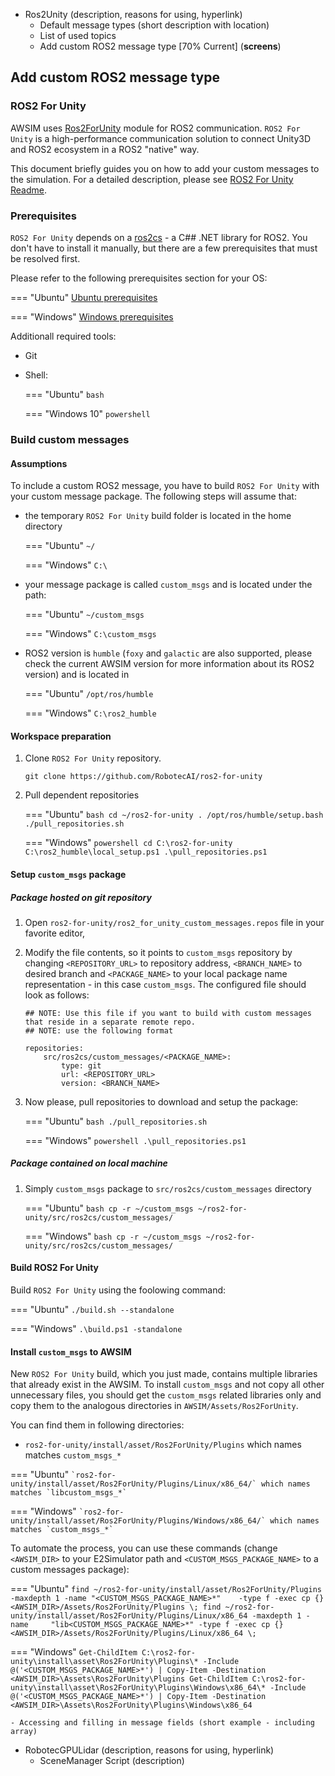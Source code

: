 <!-- TODO everything -->
- Ros2Unity (description, reasons for using, hyperlink)
    - Default message types (short description with location)
    - List of used topics
    - Add custom ROS2 message type [70% Current] (**screens**)
    <!-- TODO copied old, needs to me adjusted (70%) -->

## Add custom ROS2 message type

### ROS2 For Unity

AWSIM uses [Ros2ForUnity](https://github.com/RobotecAI/ros2-for-unity) module for ROS2 communication. `ROS2 For Unity` is a high-performance communication solution to connect Unity3D and ROS2 ecosystem in a ROS2 "native" way.

This document briefly guides you on how to add your custom messages to the simulation. For a detailed description, please see [ROS2 For Unity Readme](https://github.com/RobotecAI/ros2-for-unity/blob/master/README.md).

### Prerequisites

`ROS2 For Unity` depends on a [ros2cs](https://github.com/RobotecAI/ros2cs) - a C## .NET library for ROS2. You don't have to install it manually, but there are a few prerequisites that must be resolved first.

Please refer to the following prerequisites section for your OS:

=== "Ubuntu"
    [Ubuntu prerequisites](https://github.com/RobotecAI/ros2cs/blob/master/README-UBUNTU.md#prerequisites)

=== "Windows"
    [Windows prerequisites](https://github.com/RobotecAI/ros2cs/blob/1.2.0/README-WINDOWS.md#prerequisites)

Additionall required tools:

- Git
- Shell:

    === "Ubuntu"
        `bash`

    === "Windows 10"
        `powershell`

### Build custom messages

#### Assumptions

To include a custom ROS2 message, you have to build `ROS2 For Unity` with your custom message package. The following steps will assume that:

- the temporary `ROS2 For Unity` build folder is located in the home directory

    === "Ubuntu"
        `~/`

    === "Windows"
        `C:\`

- your message package is called `custom_msgs` and is located under the path:

    === "Ubuntu"
        `~/custom_msgs`

    === "Windows"
        `C:\custom_msgs`
- ROS2 version is `humble` (`foxy` and `galactic` are also supported, please check the current AWSIM version for more information about its ROS2 version) and is located in

    === "Ubuntu"
        `/opt/ros/humble`

    === "Windows"
        `C:\ros2_humble`

#### Workspace preparation

1. Clone `ROS2 For Unity` repository.

    ```
    git clone https://github.com/RobotecAI/ros2-for-unity
    ```

1. Pull dependent repositories

    === "Ubuntu"
        ```bash
        cd ~/ros2-for-unity
        . /opt/ros/humble/setup.bash
        ./pull_repositories.sh
        ```

    === "Windows"
        ```powershell
        cd C:\ros2-for-unity
        C:\ros2_humble\local_setup.ps1
        .\pull_repositories.ps1
        ```

#### Setup `custom_msgs` package

##### Package hosted on git repository

1. Open `ros2-for-unity/ros2_for_unity_custom_messages.repos` file in your favorite editor,
2. Modify the file contents, so it points to `custom_msgs` repository by changing `<REPOSITORY_URL>` to repository address, `<BRANCH_NAME>` to desired branch and `<PACKAGE_NAME>` to your local package name representation - in this case `custom_msgs`. The configured file should look as follows:

    ```
    ## NOTE: Use this file if you want to build with custom messages that reside in a separate remote repo.
    ## NOTE: use the following format

    repositories:
        src/ros2cs/custom_messages/<PACKAGE_NAME>:
            type: git
            url: <REPOSITORY_URL>
            version: <BRANCH_NAME>
    ```
3. Now please, pull repositories to download and setup the package:
    
    === "Ubuntu"
        ```bash
        ./pull_repositories.sh
        ```

    === "Windows"
        ```powershell
        .\pull_repositories.ps1
        ```

##### Package contained on local machine

1. Simply `custom_msgs` package to `src/ros2cs/custom_messages` directory
    
    === "Ubuntu"
        ```bash
        cp -r ~/custom_msgs ~/ros2-for-unity/src/ros2cs/custom_messages/
        ```

    === "Windows"
        ```bash
        cp -r ~/custom_msgs ~/ros2-for-unity/src/ros2cs/custom_messages/
        ```

#### Build ROS2 For Unity

Build `ROS2 For Unity` using the foolowing command:

=== "Ubuntu"
    ```
    ./build.sh --standalone
    ```

=== "Windows"
    ```
    .\build.ps1 -standalone
    ```

#### Install `custom_msgs` to AWSIM

New `ROS2 For Unity` build, which you just made, contains multiple libraries that already exist in the AWSIM. To install `custom_msgs` and not copy all other unnecessary files, you should get the `custom_msgs` related libraries only and copy them to the analogous directories in `AWSIM/Assets/Ros2ForUnity`.

You can find them in following directories:

- `ros2-for-unity/install/asset/Ros2ForUnity/Plugins` which names matches `custom_msgs_*`

=== "Ubuntu"
    ```
    `ros2-for-unity/install/asset/Ros2ForUnity/Plugins/Linux/x86_64/` which names matches `libcustom_msgs_*`
    ```

=== "Windows"
    ```
    `ros2-for-unity/install/asset/Ros2ForUnity/Plugins/Windows/x86_64/` which names matches `custom_msgs_*`
    ```

To automate the process, you can use these commands (change `<AWSIM_DIR>` to your E2Simulator path and `<CUSTOM_MSGS_PACKAGE_NAME>` to a custom messages package):

=== "Ubuntu"
    ```
    find ~/ros2-for-unity/install/asset/Ros2ForUnity/Plugins -maxdepth 1 -name "<CUSTOM_MSGS_PACKAGE_NAME>*"    -type f -exec cp {} <AWSIM_DIR>/Assets/Ros2ForUnity/Plugins \;
    find ~/ros2-for-unity/install/asset/Ros2ForUnity/Plugins/Linux/x86_64 -maxdepth 1 -name     "lib<CUSTOM_MSGS_PACKAGE_NAME>*" -type f -exec cp {} <AWSIM_DIR>/Assets/Ros2ForUnity/Plugins/Linux/x86_64 \;
    ```

=== "Windows"
    ```
    Get-ChildItem C:\ros2-for-unity\install\asset\Ros2ForUnity\Plugins\* -Include @('<CUSTOM_MSGS_PACKAGE_NAME>*') | Copy-Item -Destination <AWSIM_DIR>\Assets\Ros2ForUnity\Plugins
    Get-ChildItem C:\ros2-for-unity\install\asset\Ros2ForUnity\Plugins\Windows\x86_64\* -Include @('<CUSTOM_MSGS_PACKAGE_NAME>*') | Copy-Item -Destination <AWSIM_DIR>\Assets\Ros2ForUnity\Plugins\Windows\x86_64
    ```


    - Accessing and filling in message fields (short example - including array)
- RobotecGPULidar (description, reasons for using, hyperlink)
    - SceneManager Script (description)
